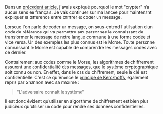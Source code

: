 Dans un [précédent article][1], j'avais expliqué pourquoi le mot "crypter" n'a aucun sens en français. Je vais continuer sur ma lancée pour maintenant expliquer la différence entre chiffrer et coder un message.

Lorsque l'on parle de coder un message, on sous-entend l'utilisation d'un code de référence qui va permettre aux personnes le connaissant de transformer le message de notre langue commune à une forme codée et vice versa. Un des exemples les plus connus est le Morse. Toute personne connaissant le Morse est capable de comprendre les messages codés avec ce dernier.

Contrairement aux codes comme le Morse, les algorithmes de chiffrement assurent une confidentialité des messages, que le système cryptographique soit connu ou non. En effet, dans le cas du chiffrement, seule la clé est confidentielle. C'est ce qu'énonce le [principe de Kerckhoffs][2], également repris par Shannon avec sa maxime :

> "L'adversaire connaît le système"

Il est donc évident qu'utiliser un algorithme de chiffrement est bien plus judicieux qu'utiliser un code pour rendre ses données confidentielles.

 [1]: http://blog.skyplabs.net/index.php/2012/12/04/le-mot-crypter-nexiste-pas/ "Le mot crypter n’existe pas !"
 [2]: https://fr.wikipedia.org/wiki/Principe_de_Kerckhoffs "Principe de Kerckhoffs"
